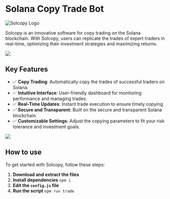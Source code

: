 # Solana Copy Trade Bot

![Solcopy Logo](https://i.imgur.com/tVqMiYx.png)

Solcopy is an innovative software for copy trading on the Solana blockchain. With Solcopy, users can replicate the trades of expert traders in real-time, optimizing their investment strategies and maximizing returns.

![](https://github.com/timuruva/realtime-processing/blob/127d46a2edc57ec1449d8976e04f301e3c1997b7/Files/line.gif)


## Key Features

- ✅ **Copy Trading**: Automatically copy the trades of successful traders on Solana.
- ✅ **Intuitive Interface**: User-friendly dashboard for monitoring performance and managing trades.
- ✅ **Real-Time Updates**: Instant trade execution to ensure timely copying.
- ✅ **Secure and Transparent**: Built on the secure and transparent Solana blockchain.
- ✅ **Customizable Settings**: Adjust the copying parameters to fit your risk tolerance and investment goals.


![](https://github.com/timuruva/realtime-processing/blob/127d46a2edc57ec1449d8976e04f301e3c1997b7/Files/line.gif)

## How to use

To get started with Solcopy, follow these steps:

1. **Download and extract the files**
2. **Install dependencies**
 `npm i`
3. **Edit the `config.js` file**
4. **Run the script**
`npm run trade`

